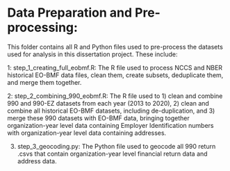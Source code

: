 # Data Preparation and Pre-processing:

This folder contains all R and Python files used to pre-process the datasets used for analysis in this dissertation project. These include:

1: step_1_creating_full_eobmf.R: The R file used to process NCCS and NBER historical EO-BMF data files, clean them, create subsets, deduplicate them, and merge them together. 

2: step_2_combining_990_eobmf.R: The R file used to 1) clean and combine 990 and 990-EZ datasets from each year (2013 to 2020), 2) clean and combine all historical EO-BMF datasets, including de-duplication, and 3) merge these 990 datasets with EO-BMF data, bringing together organization-year level data containing Employer Identification numbers with organization-year level data containing addresses.

3. step_3_geocoding.py: The Python file used to geocode all 990 return .csvs that contain organization-year level financial return data and address data.
